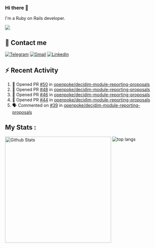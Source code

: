 ### Hi there 👋

I'm a Ruby on Rails developer.

<img src="https://komarev.com/ghpvc/?username=antopalidi&color=blueviolet">

## 📩 Contact me 
[![Telegram](https://img.shields.io/badge/Telegram-2CA5E0?style=for-the-badge&logo=telegram&logoColor=white)](https://t.me/anna_top)
[![Gmail](https://img.shields.io/badge/email-D14836?style=for-the-badge&logo=gmail&logoColor=white)](mailto:topalidisanna@gmail.com)
[![Linkedin](https://img.shields.io/badge/LinkedIn-0077B5?style=for-the-badge&logo=linkedin&logoColor=white)](https://www.linkedin.com/in/topalidi/)
<!-- [![Codewars](https://img.shields.io/badge/Codewars-B1361E?style=for-the-badge&logo=Codewars&logoColor=white)](https://www.codewars.com/users/antopalidi) -->

## :zap: Recent Activity

<!--START_SECTION:activity-->
1. 💪 Opened PR [#50](https://github.com/openpoke/decidim-module-reporting-proposals/pull/50) in [openpoke/decidim-module-reporting-proposals](https://github.com/openpoke/decidim-module-reporting-proposals)
2. 💪 Opened PR [#48](https://github.com/openpoke/decidim-module-reporting-proposals/pull/48) in [openpoke/decidim-module-reporting-proposals](https://github.com/openpoke/decidim-module-reporting-proposals)
3. 💪 Opened PR [#46](https://github.com/openpoke/decidim-module-reporting-proposals/pull/46) in [openpoke/decidim-module-reporting-proposals](https://github.com/openpoke/decidim-module-reporting-proposals)
4. 💪 Opened PR [#44](https://github.com/openpoke/decidim-module-reporting-proposals/pull/44) in [openpoke/decidim-module-reporting-proposals](https://github.com/openpoke/decidim-module-reporting-proposals)
5. 🗣 Commented on [#39](https://github.com/openpoke/decidim-module-reporting-proposals/issues/39) in [openpoke/decidim-module-reporting-proposals](https://github.com/openpoke/decidim-module-reporting-proposals)
<!--END_SECTION:activity-->

## My Stats :
<!--
<img alt="activity" src="https://streak-stats.demolab.com?user=antopalidi" />
-->
<div>
<img align="top" width="350px" alt="Github Stats" src="https://github-readme-stats-1-brown.vercel.app/api?username=antopalidi&count_private=true&show_icons=true&hide_border=true" />
<img align="top" alt="top langs" src="https://github-readme-stats-1-brown.vercel.app/api/top-langs/?username=antopalidi&layout=compact" />
 </div>
<!--
#### [My CV](https://antopalidi.github.io/my_cv/)
-->

<!--
**antopalidi/antopalidi** is a ✨ _special_ ✨ repository because its `README.md` (this file) appears on your GitHub profile.
-->
